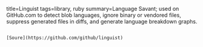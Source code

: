 title=Linguist
tags=library, ruby
summary=Language Savant; used on GitHub.com to detect blob languages, ignore binary or vendored files, suppress generated files in diffs, and generate language breakdown graphs.
~~~~~~

[Soure](https://github.com/github/linguist)